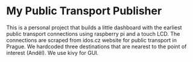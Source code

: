 # My Public Transport Publisher

This is a personal project that builds a little dashboard with the earliest public transport connections using raspberry pi and a touch LCD. The connections are scraped from idos.cz website for public transport in Prague. We hardcoded three destinations that are nearest to the point of interest (Anděl). We use kivy for GUI.

